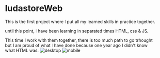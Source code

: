 # ludastoreWeb

This is the first project where I put all my learned skills in practice together.

until this point, I have been learning in separated times HTML, css & JS.

This time I work with them together, there is too much path to go trhought but I am proud of what I have done because one year ago I didn't know what HTML was.
![desktop](https://user-images.githubusercontent.com/72318958/175845156-bbcce2a2-bf05-4e09-8c98-4caa604e7182.png)
![mobile](https://user-images.githubusercontent.com/72318958/175845160-8d484e6e-f0ef-4ae5-ab9d-fdd197603518.png)
